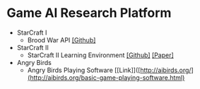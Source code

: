 # Game AI Research Platform 

- StarCraft I 
  - Brood War API [[Github]](https://github.com/bwapi/bwapi) 
- StarCraft II 
  - StarCraft II Learning Environment [[Github]](https://github.com/deepmind/pysc2) [[Paper]](https://arxiv.org/pdf/1708.04782.pdf) 
- Angry Birds 
  - Angry Birds Playing Software [[Link]]([http://aibirds.org/](http://aibirds.org/basic-game-playing-software.html)
